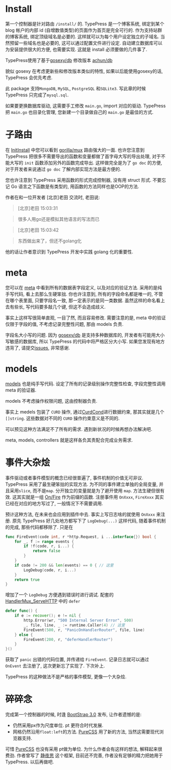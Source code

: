 Install
=======
第一个控制器是针对路由 `/install/` 的.
TypePress 是一个博客系统, 绑定到某个 blog 帐户的内部 id (自增数值类型)的页面作为首页是完全可行的.
作为支持站群的博客系统, 绑定顶级域名是必要的. 这样就可以为每个用户设定独立的子域名. 当然预留一些域名也是必要的, 这可以通过配置文件进行设定.
自动建立数据库可以为安装提供很大的方便, 也需要实现.
这就是 install 必须要做的几件事了.

TypePress使用了基于[gosexy/db][0] 修改版本 [achun/db][1]

貌似 gosexy 在考虑更新些和修改版本类似的特性, 如果以后能使用gosexy的话, TypePress 会优先考虑.

此 package 支持`MongoDB`, `MySQL`, `PostgreSQL` 和`SQLite3`. 写此章的时候 TypePress 只完成了`mysql.sql`.

如果要更换数据库驱动, 这需要手工修改 `main.go`, import 对应的驱动. TypePress 把 `main.go` 也目录化管理, 您新建一个目录做自己的 `main.go` 是最佳的方式.

子路由
=====
在 [InitInstall][2] 中您可以看到 [gorilla/mux][3] 路由强大的一面.
也许您注意到 TypePress 把很多不需要导出的函数和变量都做了首字母大写的导出处理, 对于不能大写的 `init` 函数添加另外的函数完成导出.
这样做完全是为了 `go doc` 的方便, 对于开发者来说通过 `go doc` 了解内部实现方法是最方便的.

您也许注意到 TypePress 采用函数的形式完成控制器, 没有用 struct 形式. 不要忘记 Go 语言之下函数是有类型的, 用函数的方法同样也是OOP的方法.

作者在和一位开发者 [北京]老田 交流时, 老田说:
> [北京]老田 15:03:31

> 很多人用go还是模拟其他语言的写法而已

> [北京]老田 15:03:42 

> 东西做出来了，但还不golang化

他的话让作者意识到 TypePress 开发中实践 golang 化的重要性.

meta
====
您可以在 [meta][4] 中看到所有的数据表字段定义, 以及对应的验证方法. 采用的是纯手写代码, 看上去那么生硬笨拙.
你也许注意到, 所有的字段命名都是唯一的, 不管在哪个表里面, 只要字段名一致, 那一定表示的是同一类数据.
虽然这样的命名看上去有些长, 写代码要多敲几个键, 但这不会造成歧义.

事实上这样写很简单直观, 一目了然, 而且容易修改.
需要注意的是, meta 中的验证仅限于字段的值, 不考虑记录完整性问题, 那由 models 负责.

字段名大小写的问题. 因为 [gosexy/db][0] 是支持多种数据库的, 开发者有可能用大小写敏感的数据库, 所以 TypePress 的代码中将严格区分大小写. 如果您发现有地方违背了, 请提交[issues][10], 非常感谢.

models
======
[models][5] 也是纯手写代码. 设定了所有的记录级别操作完整性检查, 字段完整性调用 meta 的验证器.

models 不考虑操作权限问题, 这由控制器负责.

事实上 medels 包装了 `CURD` 操作, 通过[CurdCond][6]进行数据约束, 那其实就是几个 `[]string`. 这些数据对不同的 `CURD` 操作约束意义是不同的.

可以预见这种方法满足不了所有的需求. 遇到新状况的时候再想办法解决吧.

meta, models, controllers 就是这样各负其责配合完成业务需求.

事件大杂烩
=========
事件驱动或者事件模型的概念已经很普遍了, 事件机制的价值无可非议. TypePress 采用了最生硬笨拙的实现方法. 为不同的事件建立单独的全局变量, 并且采用`slice`, 而不是`map`. 分开独立的变量就是为了避开使用 `map`. 方法生硬但很有效. 这其实就是一组 [On/Fire][11] 作为前缀的函数. 注册事件用 `OnXxxx`, `FireXxxx` 其实已经在对应的地方写过了, 一般情况下不需要调用.

预计这种方法, 在未来也会应用到插件中去. 事实上写日志啥的就使用 `OnXxxx` 来注册. 原先 TypePress 好几处地方都写下了 `LogDebug(...)` 这样代码, 随着事件机制的完成, 那些代码都移除了. 只是在
```go
func FireEvent(code int, r *http.Request, i ...interface{}) bool {
	for _, f := range events {
		if !f(code, r, i...) {
			return false
		}
	}
	if code != 200 && len(events) == 0 { // 这里
		LogDebug(code, r, i...)
	}
	return true
}
```
增加了一个 `LogDebug` 方便遇到错误时进行调试. 配套的 [HandlerMux_ServeHTTP][12] 中的 `defer` 

```go
defer func() {
	if e := recover(); e != nil {
		http.Error(wr, "500 Internal Server Error", 500)
		_, file, line, _ := runtime.Caller(4) // 这里
		FireEvent(500, r, "PanicOnHandlerRouter", file, line)
	} else {
		FireEvent(200, r, "deferHandlerRouter")
	}
}()
```
获取了 `panic` 出错的代码位置, 并传递给 `FireEvent`. 记录日志就可以通过 `OnEvent` 去注册了, 这次更新忘了实现了. 下次补上.

TypePress 的这种做法不是严格的事件模型, 更像一个大杂烩.

碎碎念
=====
完成第一个控制器的时候, 时逢 [BootStrap 3.0][9] 发布, 让作者遗憾的是:

- 仍然采用px作为尺度单位. pt 更符合时代发展.
- 网格仍然沿用`float:left`的方法. [PureCSS][8] 用了新的方法, 当然这需要现代浏览器支持.

可惜 [PureCSS][8] 也没有采用 pt做为单位. 为什么作者会有这样的想法, 解释起来很费劲.
作者曾写了 [静夜思][7] 这个框架, 目前还不完善, 作者没有足够的精力把她用于 TypePress. 以后再做吧.



[0]: https://github.com/gosexy/db
[1]: https://github.com/achun/db
[2]: http://gowalker.org/github.com/achun/typepress/src/controllers#InitInstall
[3]: https://github.com/gorilla/mux
[4]: http://gowalker.org/github.com/achun/typepress/src/meta
[5]: http://gowalker.org/github.com/achun/typepress/src/models
[6]: http://gowalker.org/github.com/achun/typepress/src/models#CurdCond
[7]: http://achun.github.io/JingYes/doc/
[8]: http://purecss.io
[9]: http://getbootstrap.com/
[10]: https://github.com/achun/typepress/issues
[11]: http://gowalker.org/github.com/achun/typepress/src/global#_index
[12]: http://gowalker.org/github.com/achun/typepress/src/controllers#HandlerMux_ServeHTTP